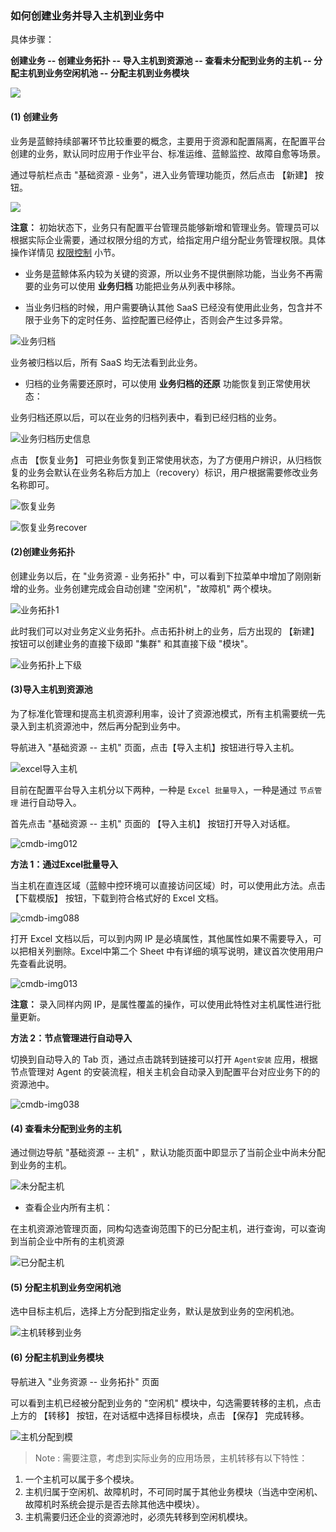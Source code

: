 ### 如何创建业务并导入主机到业务中 

具体步骤：

**创建业务 -- 创建业务拓扑 -- 导入主机到资源池 -- 查看未分配到业务的主机 -- 分配主机到业务空闲机池 -- 分配主机到业务模块**

![](../assets/guide1.png)


#### (1) 创建业务

业务是蓝鲸持续部署环节比较重要的概念，主要用于资源和配置隔离，在配置平台创建的业务，默认同时应用于作业平台、标准运维、蓝鲸监控、故障自愈等场景。

通过导航栏点击 "基础资源 - 业务"，进入业务管理功能页，然后点击 【新建】 按钮。

![](../assets/新建业务.png)

**注意：** 初始状态下，业务只有配置平台管理员能够新增和管理业务。管理员可以根据实际企业需要，通过权限分组的方式，给指定用户组分配业务管理权限。具体操作详情见 [权限控制](4.产品功能/Introduction.md/#PermissionsControl) 小节。


- 业务是蓝鲸体系内较为关键的资源，所以业务不提供删除功能，当业务不再需要的业务可以使用 **业务归档** 功能把业务从列表中移除。

- 当业务归档的时候，用户需要确认其他 SaaS 已经没有使用此业务，包含并不限于业务下的定时任务、监控配置已经停止，否则会产生过多异常。

![业务归档](../assets/业务归档.png)

业务被归档以后，所有 SaaS 均无法看到此业务。


- 归档的业务需要还原时，可以使用 **业务归档的还原** 功能恢复到正常使用状态：

业务归档还原以后，可以在业务的归档列表中，看到已经归档的业务。

![业务归档历史信息](../assets/业务归档历史信息.png)

点击 【恢复业务】 可把业务恢复到正常使用状态，为了方便用户辨识，从归档恢复的业务会默认在业务名称后方加上（recovery）标识，用户根据需要修改业务名称即可。

![恢复业务](../assets/恢复业务.png)

![恢复业务recover](../assets/恢复业务recover.png)


#### (2)创建业务拓扑

创建业务以后，在 "业务资源 - 业务拓扑" 中，可以看到下拉菜单中增加了刚刚新增的业务。业务创建完成会自动创建 "空闲机"，"故障机" 两个模块。

![业务拓扑1](../assets/业务拓扑1.png)

此时我们可以对业务定义业务拓扑。点击拓扑树上的业务，后方出现的 【新建】按钮可以创建业务的直接下级即 "集群" 和其直接下级 "模块"。

![业务拓扑上下级](../assets/业务拓扑上下级.png)


#### (3)导入主机到资源池

为了标准化管理和提高主机资源利用率，设计了资源池模式，所有主机需要统一先录入到主机资源池中，然后再分配到业务中。

导航进入 "基础资源 -- 主机" 页面，点击【导入主机】按钮进行导入主机。

![excel导入主机](../assets/excel导入主机.png)


目前在配置平台导入主机分以下两种，一种是 `Excel 批量导入`，一种是通过 `节点管理` 进行自动导入。

首先点击 "基础资源 -- 主机" 页面的 【导入主机】 按钮打开导入对话框。

![cmdb-img012](../assets/cmdb-img012.png)

**方法 1：通过Excel批量导入**

当主机在直连区域（蓝鲸中控环境可以直接访问区域）时，可以使用此方法。点击 【下载模版】 按钮，下载到符合格式好的 Excel 文档。

![cmdb-img088](../assets/cmdb-img088.png)

打开 Excel 文档以后，可以到内网 IP 是必填属性，其他属性如果不需要导入，可以把相关列删除。Excel中第二个 Sheet 中有详细的填写说明，建议首次使用用户先查看此说明。

![cmdb-img013](../assets/cmdb-img013.png)

**注意：** 录入同样内网 IP，是属性覆盖的操作，可以使用此特性对主机属性进行批量更新。

**方法 2：节点管理进行自动导入**

切换到自动导入的 Tab 页，通过点击跳转到链接可以打开 `Agent安装` 应用，根据节点管理对 Agent 的安装流程，相关主机会自动录入到配置平台对应业务下的的资源池中。

![cmdb-img038](../assets/cmdb-img038.png)


#### (4) 查看未分配到业务的主机

通过侧边导航 "基础资源 -- 主机" ，默认功能页面中即显示了当前企业中尚未分配到业务的主机。

![未分配主机](../assets/未分配主机.png)


- 查看企业内所有主机：

在主机资源池管理页面，同构勾选查询范围下的已分配主机，进行查询，可以查询到当前企业中所有的主机资源

![已分配主机](../assets/已分配主机.png)

#### (5) 分配主机到业务空闲机池


选中目标主机后，选择上方分配到指定业务，默认是放到业务的空闲机池。

![主机转移到业务](../assets/主机转移到业务.png)


#### (6) 分配主机到业务模块

导航进入 "业务资源 -- 业务拓扑" 页面

可以看到主机已经被分配到业务的 "空闲机" 模块中，勾选需要转移的主机，点击上方的 【转移】 按钮，在对话框中选择目标模块，点击 【保存】 完成转移。

![主机分配到模](../assets/主机分配到模块.png)

> Note :
> 需要注意，考虑到实际业务的应用场景，主机转移有以下特性：
1. 一个主机可以属于多个模块。
2. 主机归属于空闲机、故障机时，不可同时属于其他业务模块（当选中空闲机、故障机时系统会提示是否去除其他选中模块）。
3. 主机需要归还企业的资源池时，必须先转移到空闲机模块。